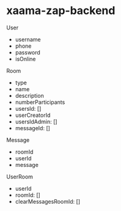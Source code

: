 # xaama-zap-backend

User
- username
- phone
- password
- isOnline


Room
- type
- name
- description
- numberParticipants
- usersId: []
- userCreatorId
- usersIdAdmin: []
- messageId: []


Message
- roomId
- userId
- message


UserRoom
- userId
- roomId: []
- clearMessagesRoomId: []

